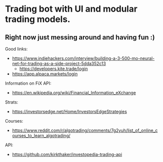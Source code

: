 # Trading bot with UI and modular trading models. 
## Right now just messing around and having fun :)
Good links:
* https://www.indiehackers.com/interview/building-a-3-500-mo-neural-net-for-trading-as-a-side-project-5dda352c13
  * https://developers.kite.trade/login
* https://app.alpaca.markets/login

Information on FiX API:
* https://en.wikipedia.org/wiki/Financial_Information_eXchange

Strats:
* https://investorsedge.net/Home/InvestorsEdgeStrategies

Courses:
* https://www.reddit.com/r/algotrading/comments/7g2yuh/list_of_online_courses_to_learn_algotrading/

API:
* https://github.com/kirkthaker/investopedia-trading-api
